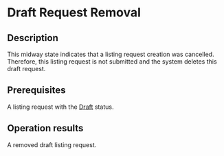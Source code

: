 # Draft Request Removal
## Description
This midway state indicates that a listing request creation was cancelled. Therefore, this listing request is not submitted and the system deletes this draft request.
## Prerequisites
A listing request with the [Draft](s-a-draft.html) status.
## Operation results
A removed draft listing request.
